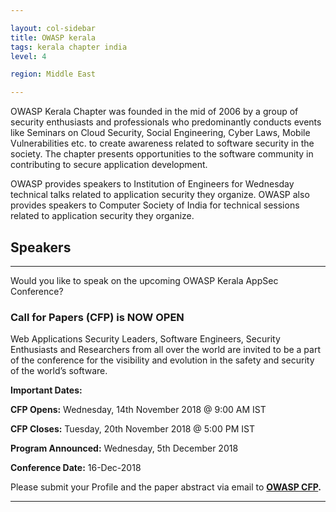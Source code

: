 ```yaml
---

layout: col-sidebar
title: OWASP kerala
tags: kerala chapter india
level: 4

region: Middle East

---
```


OWASP Kerala Chapter was founded in the mid of 2006 by a group of security enthusiasts and professionals who predominantly conducts events like Seminars on Cloud Security, Social Engineering, Cyber Laws, Mobile Vulnerabilities etc. to create awareness related to software security in the society. The chapter presents opportunities to the software community in contributing to secure application development.

OWASP provides speakers to Institution of Engineers for Wednesday technical talks related to application security they organize. OWASP also provides speakers to Computer Society of India for technical sessions related to application security they organize.

## Speakers
<hr>

Would you like to speak on the upcoming OWASP Kerala AppSec Conference?

### Call for Papers (CFP) is NOW OPEN

Web Applications Security Leaders, Software Engineers, Security Enthusiasts and Researchers from all over the world are invited to be a part of the conference for the visibility and evolution in the safety and security of the world’s software.


<strong>Important Dates:</strong>

<strong>CFP Opens:</strong> Wednesday, 14th November 2018 @ 9:00 AM IST

<strong>CFP Closes:</strong> Tuesday, 20th November 2018 @ 5:00 PM IST

<strong>Program Announced:</strong> Wednesday, 5th December 2018

<strong>Conference Date:</strong> 16-Dec-2018


Please submit your Profile and the paper abstract via email to <strong>[OWASP CFP](mailto:owaspcfp@gmail.com).</strong>
<hr>
